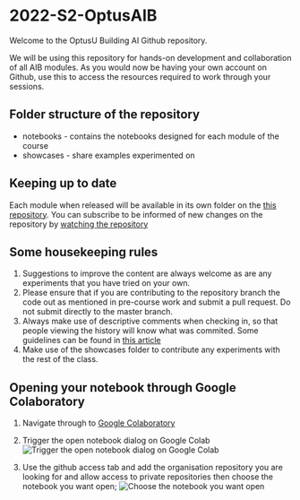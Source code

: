 # 2022-S2-OptusAIB

Welcome to the OptusU Building AI Github repository.

We will be using this repository for hands-on development and collaboration of all AIB modules. As you would now be having your own account on Github, use this to access the resources required to work through your sessions.

## Folder structure of the repository
* notebooks - contains the notebooks designed for each module of the course
* showcases - share examples experimented on

## Keeping up to date 

Each module when released will be available in its own folder on the [this repository](https://github.com/CDAC-lab/2022-S2-OptusAIB). You can subscribe to be informed of new changes on the repository by [watching the repository](https://github.com/CDAC-lab/2022-S2-OptusAIB/subscription)

## Some housekeeping rules
1. Suggestions to improve the content are always welcome as are any experiments that you have tried on your own.
2. Please ensure that if you are contributing to the repository branch the code out as mentioned in pre-course work and submit a pull request. Do not submit directly to the master branch.
3. Always make use of descriptive comments when checking in, so that people viewing the history will know what was commited. Some guidelines can be found in [this article](https://chris.beams.io/posts/git-commit/)
4. Make use of the showcases folder to contribute any experiments with the rest of the class.

## Opening your notebook through Google Colaboratory

1. Navigate through to [Google Colaboratory](https://colab.research.google.com/)

2. Trigger the open notebook dialog on Google Colab
![Trigger the open notebook dialog on Google Colab](https://drive.google.com/uc?id=1xwJOBKgiaorOdY8rkqcIweiFOxHJ5VHo) 

2. Use the github access tab and add the organisation repository you are looking for and allow access to private repositories then choose the notebook you want open;
![Choose the notebook you want open](https://drive.google.com/uc?id=15TQKvwJekCaWnkLkJ0I0MfJwF5sLrBCl)